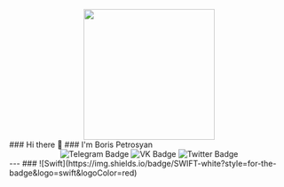 <div id="header" align="center">
 <img src="https://i.pinimg.com/originals/78/5b/8f/785b8fd1e06360016a0ad714737b6dac.png" height="236" width="236"/>
</div>
### Hi there 👋
### I'm Boris Petrosyan
<div id="badges" align="center">
  <img src="https://img.shields.io/badge/Telegram-blue?style=for-the-badge&logo=telegram&logoColor=white" alt="Telegram Badge"/>
  <img src="https://img.shields.io/badge/VK-blue?style=for-the-badge&logo=vk&logoColor=white" alt="VK Badge"/>
  <img src="https://img.shields.io/badge/Twitter-blue?style=for-the-badge&logo=twitter&logoColor=white" alt="Twitter Badge"/>
</div>
---
### ![Swift](https://img.shields.io/badge/SWIFT-white?style=for-the-badge&logo=swift&logoColor=red)
